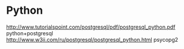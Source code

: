 # Python
http://www.tutorialspoint.com/postgresql/pdf/postgresql_python.pdf python+postgresql
http://www.w3ii.com/ru/postgresql/postgresql_python.html psycopg2
